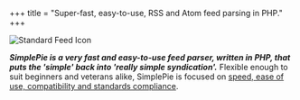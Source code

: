 +++
title = "Super-fast, easy-to-use, RSS and Atom feed parsing in PHP."
+++

<div class="blogimage">

![Standard Feed Icon](/images/feed.svg)

</div>

**_SimplePie is a very fast and easy-to-use feed parser, written in PHP, that puts the 'simple' back into 'really simple syndication'._** Flexible enough to suit beginners and veterans alike, SimplePie is focused on [speed, ease of use, compatibility and standards compliance](/wiki/faq/what_is_simplepie).
